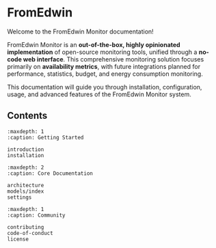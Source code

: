 # FromEdwin

Welcome to the FromEdwin Monitor documentation!

FromEdwin Monitor is an **out-of-the-box, highly opinionated implementation** of open-source monitoring tools, unified through a **no-code web interface**. This comprehensive monitoring solution focuses primarily on **availability metrics**, with future integrations planned for performance, statistics, budget, and energy consumption monitoring.

This documentation will guide you through installation, configuration, usage, and advanced features of the FromEdwin Monitor system.

## Contents

```{toctree}
:maxdepth: 1
:caption: Getting Started

introduction
installation
```

```{toctree}
:maxdepth: 2
:caption: Core Documentation

architecture
models/index
settings
```


```{toctree}
:maxdepth: 1
:caption: Community

contributing
code-of-conduct
license
```




